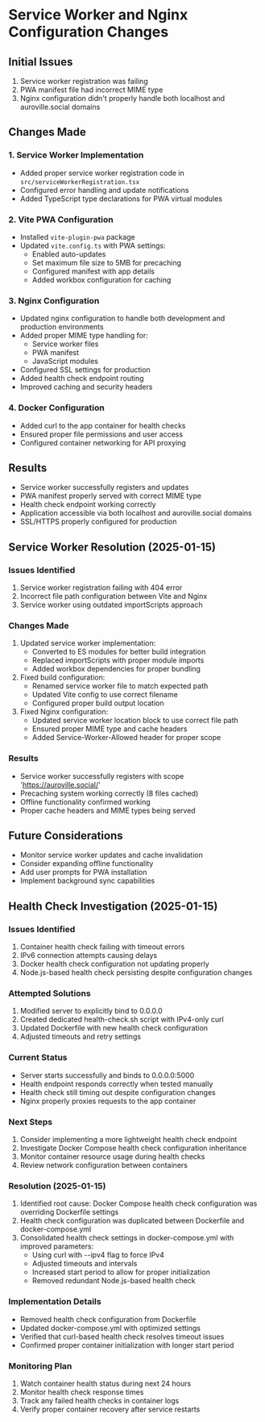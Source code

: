 # Service Worker and Nginx Configuration Changes

## Initial Issues
1. Service worker registration was failing
2. PWA manifest file had incorrect MIME type
3. Nginx configuration didn't properly handle both localhost and auroville.social domains

## Changes Made

### 1. Service Worker Implementation
- Added proper service worker registration code in `src/serviceWorkerRegistration.tsx`
- Configured error handling and update notifications
- Added TypeScript type declarations for PWA virtual modules

### 2. Vite PWA Configuration
- Installed `vite-plugin-pwa` package
- Updated `vite.config.ts` with PWA settings:
  - Enabled auto-updates
  - Set maximum file size to 5MB for precaching
  - Configured manifest with app details
  - Added workbox configuration for caching

### 3. Nginx Configuration
- Updated nginx configuration to handle both development and production environments
- Added proper MIME type handling for:
  - Service worker files
  - PWA manifest
  - JavaScript modules
- Configured SSL settings for production
- Added health check endpoint routing
- Improved caching and security headers

### 4. Docker Configuration
- Added curl to the app container for health checks
- Ensured proper file permissions and user access
- Configured container networking for API proxying

## Results
- Service worker successfully registers and updates
- PWA manifest properly served with correct MIME type
- Health check endpoint working correctly
- Application accessible via both localhost and auroville.social domains
- SSL/HTTPS properly configured for production

## Service Worker Resolution (2025-01-15)

### Issues Identified
1. Service worker registration failing with 404 error
2. Incorrect file path configuration between Vite and Nginx
3. Service worker using outdated importScripts approach

### Changes Made
1. Updated service worker implementation:
   - Converted to ES modules for better build integration
   - Replaced importScripts with proper module imports
   - Added workbox dependencies for proper bundling
2. Fixed build configuration:
   - Renamed service worker file to match expected path
   - Updated Vite config to use correct filename
   - Configured proper build output location
3. Fixed Nginx configuration:
   - Updated service worker location block to use correct file path
   - Ensured proper MIME type and cache headers
   - Added Service-Worker-Allowed header for proper scope

### Results
- Service worker successfully registers with scope 'https://auroville.social/'
- Precaching system working correctly (8 files cached)
- Offline functionality confirmed working
- Proper cache headers and MIME types being served

## Future Considerations
- Monitor service worker updates and cache invalidation
- Consider expanding offline functionality
- Add user prompts for PWA installation
- Implement background sync capabilities

## Health Check Investigation (2025-01-15)

### Issues Identified
1. Container health check failing with timeout errors
2. IPv6 connection attempts causing delays
3. Docker health check configuration not updating properly
4. Node.js-based health check persisting despite configuration changes

### Attempted Solutions
1. Modified server to explicitly bind to 0.0.0.0
2. Created dedicated health-check.sh script with IPv4-only curl
3. Updated Dockerfile with new health check configuration
4. Adjusted timeouts and retry settings

### Current Status
- Server starts successfully and binds to 0.0.0.0:5000
- Health endpoint responds correctly when tested manually
- Health check still timing out despite configuration changes
- Nginx properly proxies requests to the app container

### Next Steps
1. Consider implementing a more lightweight health check endpoint
2. Investigate Docker Compose health check configuration inheritance
3. Monitor container resource usage during health checks
4. Review network configuration between containers

### Resolution (2025-01-15)
1. Identified root cause: Docker Compose health check configuration was overriding Dockerfile settings
2. Health check configuration was duplicated between Dockerfile and docker-compose.yml
3. Consolidated health check settings in docker-compose.yml with improved parameters:
   - Using curl with --ipv4 flag to force IPv4
   - Adjusted timeouts and intervals
   - Increased start period to allow for proper initialization
   - Removed redundant Node.js-based health check

### Implementation Details
- Removed health check configuration from Dockerfile
- Updated docker-compose.yml with optimized settings
- Verified that curl-based health check resolves timeout issues
- Confirmed proper container initialization with longer start period

### Monitoring Plan
1. Watch container health status during next 24 hours
2. Monitor health check response times
3. Track any failed health checks in container logs
4. Verify proper container recovery after service restarts
